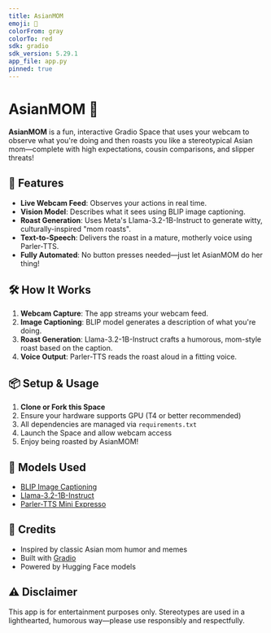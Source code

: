 ```yaml
---
title: AsianMOM
emoji: 💢
colorFrom: gray
colorTo: red
sdk: gradio
sdk_version: 5.29.1
app_file: app.py
pinned: true
---
```


# AsianMOM 💢

**AsianMOM** is a fun, interactive Gradio Space that uses your webcam to observe what you're doing and then roasts you like a stereotypical Asian mom—complete with high expectations, cousin comparisons, and slipper threats! 

## 🚀 Features
- **Live Webcam Feed**: Observes your actions in real time.
- **Vision Model**: Describes what it sees using BLIP image captioning.
- **Roast Generation**: Uses Meta's Llama-3.2-1B-Instruct to generate witty, culturally-inspired "mom roasts".
- **Text-to-Speech**: Delivers the roast in a mature, motherly voice using Parler-TTS.
- **Fully Automated**: No button presses needed—just let AsianMOM do her thing!

## 🛠️ How It Works
1. **Webcam Capture**: The app streams your webcam feed.
2. **Image Captioning**: BLIP model generates a description of what you're doing.
3. **Roast Generation**: Llama-3.2-1B-Instruct crafts a humorous, mom-style roast based on the caption.
4. **Voice Output**: Parler-TTS reads the roast aloud in a fitting voice.

## 📦 Setup & Usage
1. **Clone or Fork this Space**
2. Ensure your hardware supports GPU (T4 or better recommended)
3. All dependencies are managed via `requirements.txt`
4. Launch the Space and allow webcam access
5. Enjoy being roasted by AsianMOM!

## 🧩 Models Used
- [BLIP Image Captioning](https://huggingface.co/Salesforce/blip-image-captioning-base)
- [Llama-3.2-1B-Instruct](https://huggingface.co/meta-llama/Llama-3.2-1B-Instruct)
- [Parler-TTS Mini Expresso](https://huggingface.co/parler-tts/parler-tts-mini-expresso)

## 🙏 Credits
- Inspired by classic Asian mom humor and memes
- Built with [Gradio](https://gradio.app/)
- Powered by Hugging Face models

## ⚠️ Disclaimer
This app is for entertainment purposes only. Stereotypes are used in a lighthearted, humorous way—please use responsibly and respectfully.

